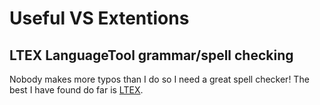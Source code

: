 # Useful VS Extentions

## LTEX LanguageTool grammar/spell checking

Nobody makes more typos than I do so  I need a great spell checker! The best I have found do far is [LTEX](https://valentjn.github.io/ltex/).&#x20;

###
